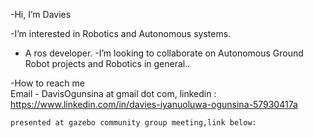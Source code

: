 -Hi, I’m Davies 

-I’m interested in Robotics and Autonomous systems.
- A ros developer. 
-I’m looking to collaborate on Autonomous  Ground Robot projects and Robotics in general..

-How to reach me  
     Email - DavisOgunsina at gmail dot com,
     linkedin : https://www.linkedin.com/in/davies-iyanuoluwa-ogunsina-57930417a
     
    presented at gazebo community group meeting,link below:
    
